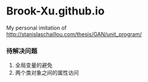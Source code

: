 # Brook-Xu.github.io
My personal imitation of http://stanislaschaillou.com/thesis/GAN/unit_program/

### 待解决问题
1. 全局变量的避免
2. 两个类对象之间的属性访问